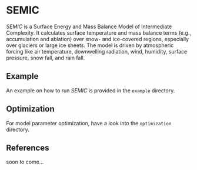 SEMIC
=====

*SEMIC* is a Surface Energy and Mass Balance Model of Intermediate Complexity.
It calculates surface temperature and mass balance terms (e.g., accumulation and ablation) over snow- and ice-covered regions, especially over glaciers or large ice sheets.
The model is driven by atmospheric forcing like air temperature, downwelling radiation, wind, humidity, surface pressure, snow fall, and rain fall.

Example
-------

An example on how to run *SEMIC* is provided in the `example` directory.

Optimization
------------

For model parameter optimization, have a look into the `optimization` directory.


References
----------

soon to come...
